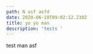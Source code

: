 ```yaml
---
path: N asf asfd
date: 2020-06-10T09:02:12.230Z
title: yo yo man
description: 'tests '
---
```

test man asf
